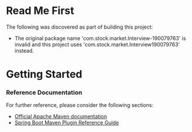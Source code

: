 # Read Me First
The following was discovered as part of building this project:

* The original package name 'com.stock.market.Interview-190079763' is invalid and this project uses 'com.stock.market.Interview190079763' instead.

# Getting Started

### Reference Documentation
For further reference, please consider the following sections:

* [Official Apache Maven documentation](https://maven.apache.org/guides/index.html)
* [Spring Boot Maven Plugin Reference Guide](https://docs.spring.io/spring-boot/docs/2.2.4.RELEASE/maven-plugin/)

